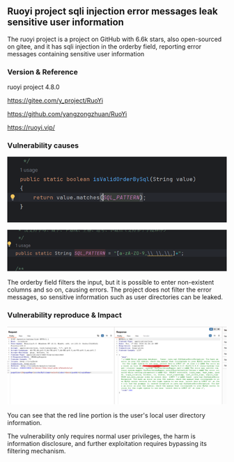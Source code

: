 ## Ruoyi project sqli injection error messages leak sensitive user information

The ruoyi project is a project on GitHub with 6.6k stars, also open-sourced on gitee, and it has sqli injection in the orderby field, reporting error messages containing sensitive user information

### Version & Reference

ruoyi project 4.8.0

https://gitee.com/y_project/RuoYi

https://github.com/yangzongzhuan/RuoYi

https://ruoyi.vip/

### Vulnerability causes

![1735265076840](.\img\1735265076840.png)

![1735265094094](.\img\1735265094094.png)

The orderby field filters the input, but it is possible to enter non-existent columns and so on, causing errors. The project does not filter the error messages, so sensitive information such as user directories can be leaked.

### Vulnerability reproduce & Impact

![1735264987685](.\img\1735264987685.png)

You can see that the red line portion is the user's local user directory information.

The vulnerability only requires normal user privileges, the harm is information disclosure, and further exploitation requires bypassing its filtering mechanism.
